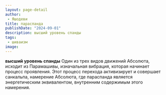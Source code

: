 ```yaml
---
layout: page-detail
author:
 - Яшодеви
title: параспанда
publishDate: "2024-09-01"
description: высший уровень спанды
tags:
 - шиваизм
image: 
---
```


__высший уровень спанды__
Один из трех видов движений Абсолюта, исходит из Парамашивы, изначальная вибрация, которая начинает процесс проявления. Этот процесс перехода активизирует и совершает санкальпа, намерение Абсолюта, где параспанда является энергетическим эквивалентом, внутренним содержимым этого намерения.

